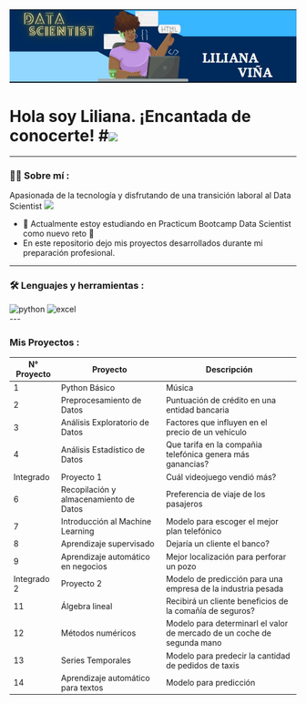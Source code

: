 <div id="header" align="center">
  <img src="https://github.com/lilianajv/Practico/blob/main/imagen%20github.jpg" width="800"/>

</div>

<h1>
  Hola soy Liliana. ¡Encantada de conocerte!
  #<img src="https://media.giphy.com/media/hvRJCLFzcasrR4ia7z/giphy.gif" width="30px"/>
</h1>

---
 <div id="header" align="left">

### :woman_technologist: Sobre mí :

Apasionada de la tecnología y disfrutando de una transición laboral al Data Scientist <img src="https://media.giphy.com/media/WUlplcMpOCEmTGBtBW/giphy.gif" width="30">
* :telescope: Actualmente estoy estudiando en Practicum Bootcamp Data Scientist como nuevo reto :muscle:
* En este repositorio dejo mis proyectos desarrollados durante mi preparación profesional.
---

### :hammer_and_wrench: Lenguajes y herramientas :
  
  <div id="header" align="left">
    <img src="https://img.shields.io/badge/Python-3776AB?style=for-the-badge&logo=python&logoColor=white" alt="python"/>
  </a>
    <img src="https://img.shields.io/badge/Microsoft_Excel-217346?style=for-the-badge&logo=microsoft-excel&logoColor=white" alt="excel"/>
  </a>
 
</div>
---

### Mis Proyectos :
<div id="header" align="left">
  
| N° Proyecto | Proyecto | Descripción |
| --- | --- | --- |
| 1 | Python Básico | Música |
| 2 | Preprocesamiento de Datos | Puntuación de crédito en una entidad bancaria |
| 3 | Análisis Exploratorio de Datos | Factores que influyen en el precio de un vehículo |
| 4 | Análisis Estadístico de Datos | Que tarifa en la compañia telefónica genera más ganancias? |
| Integrado | Proyecto 1 | Cuál videojuego vendió más? |
| 6 | Recopilación y almacenamiento de Datos | Preferencia de viaje de los pasajeros |
| 7 | Introducción al Machine Learning | Modelo para escoger el mejor plan telefónico |
| 8 | Aprendizaje supervisado | Dejaría un cliente el banco? |
| 9 | Aprendizaje automático en negocios | Mejor localización para perforar un pozo |
| Integrado 2 | Proyecto 2 | Modelo de predicción para una empresa de la industria pesada |
| 11 | Álgebra lineal | Recibirá un cliente beneficios de la comañía de seguros? |
| 12 | Métodos numéricos | Modelo para determinarl el valor de mercado de un coche de segunda mano |
| 13 | Series Temporales | Modelo para predecir la cantidad de pedidos de taxis |
| 14 | Aprendizaje automático para textos | Modelo para predicción |
